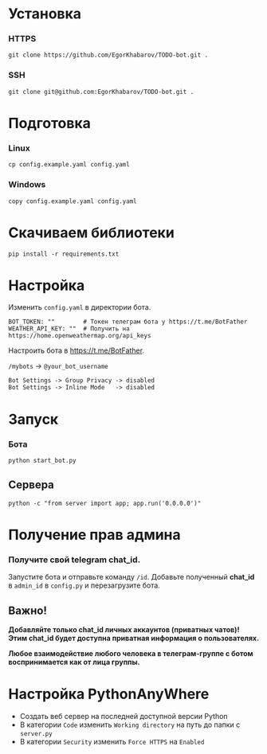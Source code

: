# Установка

### HTTPS

```shell
git clone https://github.com/EgorKhabarov/TODO-bot.git .
```

### SSH

```shell
git clone git@github.com:EgorKhabarov/TODO-bot.git .
```

# Подготовка

### Linux

```shell
cp config.example.yaml config.yaml
```

### Windows

```shell
copy config.example.yaml config.yaml
```

# Скачиваем библиотеки

```shell
pip install -r requirements.txt
```

# Настройка

Изменить `config.yaml` в директории бота.

```.env
BOT_TOKEN: ""        # Токен телеграм бота у https://t.me/BotFather
WEATHER_API_KEY: ""  # Получить на https://home.openweathermap.org/api_keys
```

Настроить бота в https://t.me/BotFather.

`/mybots` -> `@your_bot_username`
```
Bot Settings -> Group Privacy -> disabled
Bot Settings -> Inline Mode   -> disabled
```

# Запуск

### Бота

```shell
python start_bot.py
```

## Сервера

```shell
python -c "from server import app; app.run('0.0.0.0')"
```

# Получение прав админа

### Получите свой telegram **chat_id**.

Запустите бота и отправьте команду `/id`.
Добавьте полученный **chat_id** в `admin_id` в `config.py` и перезагрузите бота.

## Важно!

**Добавляйте только chat_id личных аккаунтов (приватных чатов)!**
**Этим chat_id будет доступна приватная информация о пользователях.**

**Любое взаимодействие любого человека в телеграм-группе с ботом воспринимается как от лица группы.**

# Настройка PythonAnyWhere

- Создать веб сервер на последней доступной версии Python
- В категории `Code` изменить `Working directory` на путь до папки с `server.py`
- В категории `Security` изменить `Force HTTPS` на `Enabled`
